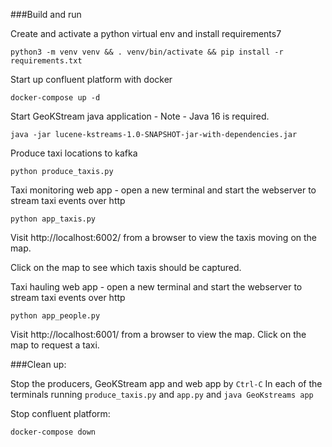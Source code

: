 ###Build and run

Create and activate a python virtual env and install requirements7
``````commandline
python3 -m venv venv && . venv/bin/activate && pip install -r requirements.txt
``````
Start up confluent platform with docker
```commandline
docker-compose up -d
```

Start GeoKStream java application - Note - Java 16 is required.
```commandline
java -jar lucene-kstreams-1.0-SNAPSHOT-jar-with-dependencies.jar
```

Produce taxi locations to kafka
```commandline
python produce_taxis.py
```

Taxi monitoring web app - open a new terminal and start the webserver to stream taxi events over http
```commandline
python app_taxis.py
```

Visit http://localhost:6002/ from a browser to view the taxis moving on the map.

Click on the map to see which taxis should be captured.


Taxi hauling web app - open a new terminal and start the webserver to stream taxi events over http
```commandline
python app_people.py
```

Visit http://localhost:6001/ from a browser to view the map.
Click on the map to request a taxi.

###Clean up:

Stop the producers, GeoKStream app and web app by `Ctrl-C` In each of the terminals running `produce_taxis.py` and `app.py` and `java GeoKstreams app`

Stop confluent platform:
```commandline
docker-compose down
```


